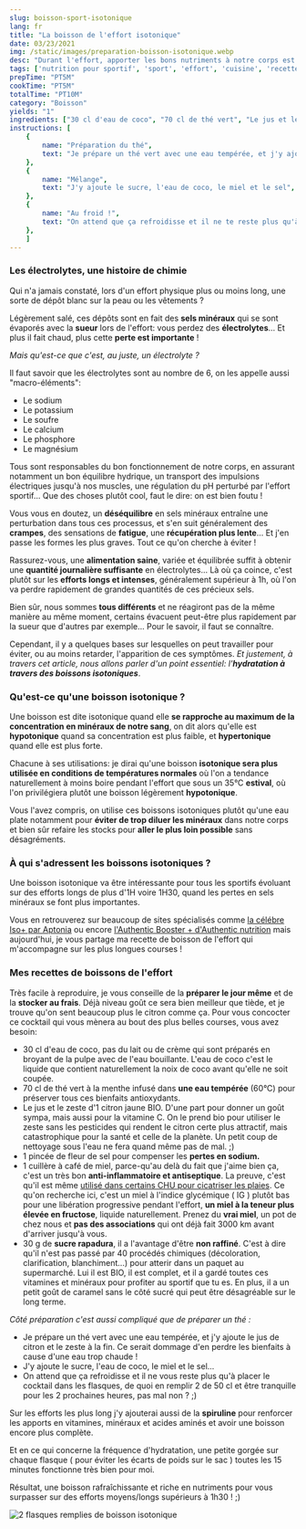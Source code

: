 ```yaml
---
slug: boisson-sport-isotonique
lang: fr
title: "La boisson de l'effort isotonique"
date: 03/23/2021
img: /static/images/preparation-boisson-isotonique.webp
desc: "Durant l'effort, apporter les bons nutriments à notre corps est essentiel !"
tags: ['nutrition pour sportif', 'sport', 'effort', 'cuisine', 'recette', 'bio', 'boisson', 'boisson effort', 'boisson isotonique', 'végétarien', 'vitamines', 'minéraux', 'nutrition bio', 'boisson efforts longs' ]
prepTime: "PT5M"
cookTime: "PT5M"
totalTime: "PT10M"
category: "Boisson"
yields: "1"
ingredients: ["30 cl d'eau de coco", "70 cl de thé vert", "Le jus et le zeste d'1 citron jaune BIO", "1 pincée de fleur de sel", "1 cuillère à café de miel", "30 g de sucre rapadura"]
instructions: [
    {
        name: "Préparation du thé",
        text: "Je prépare un thé vert avec une eau tempérée, et j'y ajoute le jus de citron et le zeste à la fin. Ce serait dommage d'en perdre les bienfaits à cause d'une eau trop chaude !",
    },
    {
        name: "Mélange",
        text: "J'y ajoute le sucre, l'eau de coco, le miel et le sel",
    },
    {
        name: "Au froid !",
        text: "On attend que ça refroidisse et il ne te reste plus qu'à placer le cocktail dans tes flasques, de quoi en remplir 2 de 50 cl et être tranquille pour les 2 prochaines heures, pas mal non ?",
    },
    ]
---
```


### Les électrolytes, une histoire de chimie

Qui n'a jamais constaté, lors d'un effort physique plus ou moins long, une sorte de dépôt blanc sur la peau ou les vêtements ?

Légèrement salé, ces dépôts sont en fait des **sels minéraux** qui se sont évaporés avec la **sueur** lors de l'effort: vous perdez des **électrolytes**... Et plus il fait chaud, plus cette **perte est importante** !

*Mais qu'est-ce que c'est, au juste, un électrolyte ?*

Il faut savoir que les électrolytes sont au nombre de 6, on les appelle aussi "macro-éléments":

- Le sodium
- Le potassium
- Le soufre
- Le calcium
- Le phosphore
- Le magnésium

Tous sont responsables du bon fonctionnement de notre corps, en assurant notamment un bon équilibre hydrique, un transport des impulsions électriques jusqu'à nos muscles, une régulation du pH perturbé par l'effort sportif... Que des choses plutôt cool, faut le dire: on est bien foutu !

Vous vous en doutez, un **déséquilibre** en sels minéraux entraîne une perturbation dans tous ces processus, et s'en suit généralement des **crampes**, des sensations de **fatigue**, une **récupération plus lente**... Et j'en passe les formes les plus graves. Tout ce qu'on cherche à éviter !

Rassurez-vous, une **alimentation saine**, variée et équilibrée suffit à obtenir une **quantité journalière suffisante** en électrolytes... Là où ça coince, c'est plutôt sur les **efforts longs et intenses**, généralement supérieur à 1h, où l'on va perdre rapidement de grandes quantités de ces précieux sels. 

Bien sûr, nous sommes **tous différents** et ne réagiront pas de la même manière au même moment, certains évacuent peut-être plus rapidement par la sueur que d'autres par exemple... Pour le savoir, il faut se connaître.

Cependant, il y a quelques bases sur lesquelles on peut travailler pour éviter, ou au moins retarder, l'apparition de ces symptômes. *Et justement, à travers cet article, nous allons parler d'un point essentiel: l'**hydratation à travers des boissons isotoniques***.

### Qu'est-ce qu'une boisson isotonique ?

Une boisson est dite isotonique quand elle **se rapproche au maximum de la concentration en minéraux de notre sang**, on dit alors qu'elle est **hypotonique** quand sa concentration est plus faible, et **hypertonique** quand elle est plus forte.

Chacune à ses utilisations: je dirai qu'une boisson **isotonique sera plus utilisée en conditions de températures normales** où l'on a tendance naturellement à moins boire pendant l'effort que sous un 35°C **estival**, où l'on privilégiera plutôt une boisson légèrement **hypotonique**.

Vous l'avez compris, on utilise ces boissons isotoniques plutôt qu'une eau plate notamment pour **éviter de trop diluer les minéraux** dans notre corps et bien sûr refaire les stocks pour **aller le plus loin possible** sans désagréments.

### À qui s'adressent les boissons isotoniques ?

Une boisson isotonique va être intéressante pour tous les sportifs évoluant sur des efforts longs de plus d'1H voire 1H30, quand les pertes en sels minéraux se font plus importantes.

Vous en retrouverez sur beaucoup de sites spécialisés comme [la célébre Iso+ par Aptonia](https://www.decathlon.fr/p/boisson-isotonique-poudre-iso-citron-650g/_/R-p-9834) ou encore [l'Authentic Booster + d'Authentic nutrition](https://www.authentic-nutrition.com/pendant-l-effort/471-authentic-booster-plus.html) mais aujourd'hui, je vous partage ma recette de boisson de l'effort qui m'accompagne sur les plus longues courses !

### Mes recettes de boissons de l'effort

Très facile à reproduire, je vous conseille de la **préparer le jour même** et de la **stocker au frais**. Déjà niveau goût ce sera bien meilleur que tiède, et je trouve qu'on sent beaucoup plus le citron comme ça. Pour vous concocter ce cocktail qui vous mènera au bout des plus belles courses, vous avez besoin:

- 30 cl d'eau de coco, pas du lait ou de crème qui sont préparés en broyant de la pulpe avec de l'eau bouillante. L'eau de coco c'est le liquide que contient naturellement la noix de coco avant qu'elle ne soit coupée.
- 70 cl de thé vert à la menthe infusé dans **une eau tempérée** (60°C) pour préserver tous ces bienfaits antioxydants.
- Le jus et le zeste d'1 citron jaune BIO. D'une part pour donner un goût sympa, mais aussi pour la vitamine C. On le prend bio pour utiliser le zeste sans les pesticides qui rendent le citron certe plus attractif, mais catastrophique pour la santé et celle de la planète. Un petit coup de nettoyage sous l'eau ne fera quand même pas de mal. ;)
- 1 pincée de fleur de sel pour compenser les **pertes en sodium.**
- 1 cuillère à café de miel, parce-qu'au delà du fait que j'aime bien ça, c'est un très bon **anti-inflammatoire et antiseptique**. La preuve, c'est qu'il est même [utilisé dans certains CHU pour cicatriser les plaies](https://www.lepopulaire.fr/limoges-87000/economie/le-miel-utilise-au-chu-de-limoges-pour-ses-bienfaits-cicatrisants_12187651/). Ce qu'on recherche ici, c'est un miel à l'indice glycémique ( IG ) plutôt bas pour une libération progressive pendant l'effort, **un miel à la teneur plus élevée en fructose**, liquide naturellement. Prenez du **vrai miel**, un pot de chez nous et **pas des associations** qui ont déjà fait 3000 km avant d'arriver jusqu'à vous.
- 30 g de **sucre rapadura**, il a l'avantage d'être **non raffiné**. C'est à dire qu'il n'est pas passé par 40 procédés chimiques (décoloration, clarification, blanchiment...) pour atterir dans un paquet au supermarché. Lui il est BIO, il est complet, et il a gardé toutes ces vitamines et minéraux pour profiter au sportif que tu es. En plus, il a un petit goût de caramel sans le côté sucré qui peut être désagréable sur le long terme.

*Côté préparation c'est aussi compliqué que de préparer un thé :*

- Je prépare un thé vert avec une eau tempérée, et j'y ajoute le jus de citron et le zeste à la fin. Ce serait dommage d'en perdre les bienfaits à cause d'une eau trop chaude !
- J'y ajoute le sucre, l'eau de coco, le miel et le sel...
- On attend que ça refroidisse et il ne vous reste plus qu'à placer le cocktail dans les flasques, de quoi en remplir 2 de 50 cl et être tranquille pour les 2 prochaines heures, pas mal non ? ;)

Sur les efforts les plus long j'y ajouterai aussi de la **spiruline** pour renforcer les apports en vitamines, minéraux et acides aminés et avoir une boisson encore plus complète.

Et en ce qui concerne la fréquence d'hydratation, une petite gorgée sur chaque flasque ( pour éviter les écarts de poids sur le sac ) toutes les 15 minutes fonctionne très bien pour moi.

Résultat, une boisson rafraîchissante et riche en nutriments pour vous surpasser sur des efforts moyens/longs supérieurs à 1h30 ! ;) 

![2 flasques remplies de boisson isotonique](/static/images/preparation-boisson-isotonique-tablet.webp)
